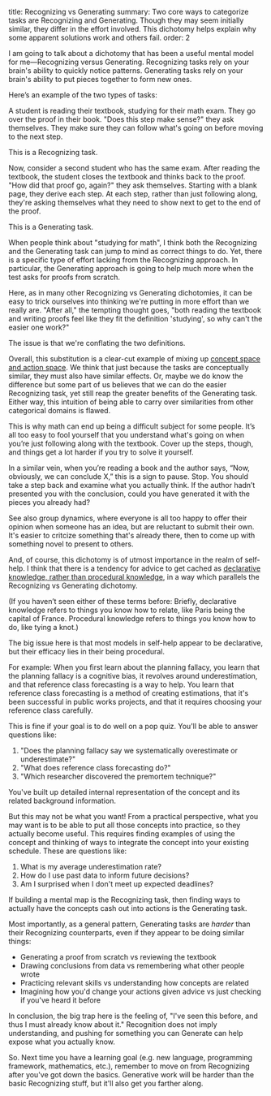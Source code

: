 title: Recognizing vs Generating
summary: Two core ways to categorize tasks are Recognizing and Generating. Though they may seem initially similar, they differ in the effort involved. This dichotomy helps explain why some apparent solutions work and others fail.
order: 2

I am going to talk about a dichotomy that has been a useful mental model for me—Recognizing versus Generating. Recognizing tasks rely on your brain's ability to quickly notice patterns. Generating tasks rely on your brain's ability to put pieces together to form new ones.

Here’s an example of the two types of tasks:

A student is reading their textbook, studying for their math exam. They go over the proof in their book. "Does this step make sense?" they ask themselves. They make sure they can follow what's going on before moving to the next step.

This is a Recognizing task.

Now, consider a second student who has the same exam. After reading the textbook, the student closes the textbook and thinks back to the proof. "How did that proof go, again?" they ask themselves. Starting with a blank page, they derive each step. At each step, rather than just following along, they're asking themselves what they need to show next to get to the end of the proof.

This is a Generating task.

When people think about "studying for math", I think both the Recognizing and the Generating task can jump to mind as correct things to do. Yet, there is a specific type of effort lacking from the Recognizing approach. In particular, the Generating approach is going to help much more when the test asks for proofs from scratch.

Here, as in many other Recognizing vs Generating dichotomies, it can be easy to trick ourselves into thinking we're putting in more effort than we really are. "After all," the tempting thought goes, "both reading the textbook and writing proofs feel like they fit the definition 'studying', so why can't the easier one work?" 

The issue is that we're conflating the two definitions.

Overall, this substitution is a clear-cut example of mixing up [concept space and action space](https://mlu.red/concept-space-vs-action-space). We think that just because the tasks are conceptually similar, they must also have similar effects. Or, maybe we do know the difference but some part of us believes that we can do the easier Recognizing task, yet still reap the greater benefits of the Generating task. Either way, this intuition of being able to carry over similarities from other categorical domains is flawed.

This is why math can end up being a difficult subject for some people. It’s all too easy to fool yourself that you understand what's going on when you’re just following along with the textbook. Cover up the steps, though, and things get a lot harder if you try to solve it yourself.

In a similar vein, when you’re reading a book and the author says, “Now, obviously, we can conclude X,” this is a sign to pause. Stop. You should take a step back and examine what you actually think. If the author hadn’t presented you with the conclusion, could you have generated it with the pieces you already had?

See also group dynamics, where everyone is all too happy to offer their opinion when someone has an idea, but are reluctant to submit their own. It's easier to critcize something that's already there, then to come up with something novel to present to others.

And, of course, this dichotomy is of utmost importance in the realm of self-help. I think that there is a tendency for advice to get cached as [declarative knowledge, rather than procedural knowledge](https://en.wikipedia.org/wiki/Procedural_knowledge), in a way which parallels the Recognizing vs Generating dichotomy. 

(If you haven’t seen either of these terms before: Briefly, declarative knowledge refers to things you know how to relate, like Paris being the capital of France. Procedural knowledge refers to things you know how to do, like tying a knot.)

The big issue here is that most models in self-help appear to be declarative, but their efficacy lies in their being procedural.

For example: When you first learn about the planning fallacy, you learn that the planning fallacy is a cognitive bias, it revolves around underestimation, and that reference class forecasting is a way to help. You learn that reference class forecasting is a method of creating estimations, that it's been successful in public works projects, and that it requires choosing your reference class carefully.

This is fine if your goal is to do well on a pop quiz. You'll be able to answer questions like:

1. "Does the planning fallacy say we systematically overestimate or underestimate?"
2. "What does reference class forecasting do?"
3. "Which researcher discovered the premortem technique?"

You've built up detailed internal representation of the concept and its related background information. 

But this may not be what you want! From a practical perspective, what you may want is to be able to put all those concepts into practice, so they actually become useful. This requires finding examples of using the concept and thinking of ways to integrate the concept into your existing schedule. These are questions like:

1. What is my average underestimation rate?
2. How do I use past data to inform future decisions?
3. Am I surprised when I don't meet up expected deadlines?

If building a mental map is the Recognizing task, then finding ways to actually have the concepts cash out into actions is the Generating task. 

Most importantly, as a general pattern, Generating tasks are *harder* than their Recognizing counterparts, even if they appear to be doing similar things:

* Generating a proof from scratch vs reviewing the textbook
* Drawing conclusions from data vs remembering what other people wrote
* Practicing relevant skills vs understanding how concepts are related
* Imagining how you'd change your actions given advice vs just checking if you've heard it before

In conclusion, the big trap here is the feeling of, "I've seen this before, and thus I must already know about it." Recognition does not imply understanding, and pushing for something you can Generate can help expose what you actually know. 

So. Next time you have a learning goal (e.g. new language, programming framework, mathematics, etc.), remember to move on from Recognizing after you've got down the basics. Generative work will be harder than the basic Recognizing stuff, but it'll also get you farther along.